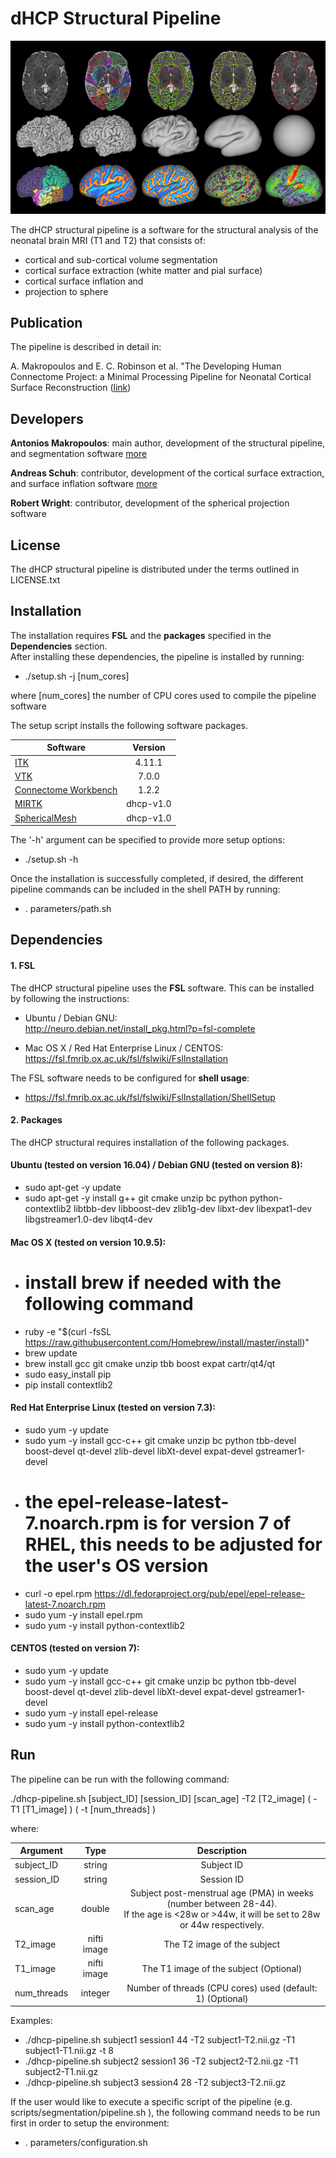 # dHCP Structural Pipeline

![pipeline image](structural_pipeline.png)

The dHCP structural pipeline is a software for the structural analysis of the neonatal brain MRI (T1 and T2) that consists of:<br>
* cortical and sub-cortical volume segmentation
* cortical surface extraction (white matter and pial surface)
* cortical surface inflation and 
* projection to sphere

## Publication
The pipeline is described in detail in:

A. Makropoulos and E. C. Robinson et al. "The Developing Human Connectome Project: a Minimal Processing Pipeline for Neonatal Cortical Surface Reconstruction (<a href="http://biorxiv.org/content/early/2017/04/07/125526">link</a>)

## Developers
<b>Antonios Makropoulos</b>: main author, development of the structural pipeline, and segmentation software <a href="http://antoniosmakropoulos.com">more</a>

<b>Andreas Schuh</b>: contributor, development of the cortical surface extraction, and surface inflation software <a href="http://andreasschuh.com">more</a>

<b>Robert Wright</b>: contributor, development of the spherical projection software

## License
The dHCP structural pipeline is distributed under the terms outlined in LICENSE.txt


## Installation
The installation requires <b>FSL</b> and the <b>packages</b> specified in the <b>Dependencies</b> section.<br>
After installing these dependencies, the pipeline is installed by running:
* ./setup.sh -j [num_cores] 

where [num_cores] the number of CPU cores used to compile the pipeline software 
<br>

The setup script installs the following software packages.
   
| Software        | Version           
| ------------- |:-------------:|
| <a href="https://github.com/InsightSoftwareConsortium/ITK">ITK</a>      | 4.11.1 
| <a href="https://github.com/Kitware/VTK">VTK</a>      | 7.0.0     
| <a href="https://github.com/Washington-University/workbench">Connectome Workbench</a>  | 1.2.2  
| <a href="https://github.com/BioMedIA/MIRTK">MIRTK</a>  | dhcp-v1.0
| <a href="https://gitlab.doc.ic.ac.uk/am411/SphericalMesh/">SphericalMesh</a>  | dhcp-v1.0

The '-h' argument can be specified to provide more setup options:
* ./setup.sh -h

Once the installation is successfully completed, if desired, the different pipeline commands can be included in the shell PATH by running:
* . parameters/path.sh

## Dependencies
#### 1. FSL
The dHCP structural pipeline uses the <b>FSL</b> software. This can be installed by following the instructions:

* Ubuntu / Debian GNU: <br />
  http://neuro.debian.net/install_pkg.html?p=fsl-complete

* Mac OS X / Red Hat Enterprise Linux / CENTOS: <br />
  https://fsl.fmrib.ox.ac.uk/fsl/fslwiki/FslInstallation

The FSL software needs to be configured for <b>shell usage</b>:
* https://fsl.fmrib.ox.ac.uk/fsl/fslwiki/FslInstallation/ShellSetup

#### 2. Packages
The dHCP structural requires installation of the following packages.
#### Ubuntu (tested on version 16.04) / Debian GNU (tested on version 8):
* sudo apt-get -y update
* sudo apt-get -y install g++ git cmake unzip bc python python-contextlib2 libtbb-dev libboost-dev zlib1g-dev libxt-dev libexpat1-dev libgstreamer1.0-dev libqt4-dev

#### Mac OS X (tested on version 10.9.5):
* # install brew if needed with the following command
* ruby -e "$(curl -fsSL https://raw.githubusercontent.com/Homebrew/install/master/install)"
* brew update
* brew install gcc git cmake unzip tbb boost expat cartr/qt4/qt
* sudo easy_install pip
* pip install contextlib2

#### Red Hat Enterprise Linux (tested on version 7.3):
* sudo yum -y update
* sudo yum -y install gcc-c++ git cmake unzip bc python tbb-devel boost-devel qt-devel zlib-devel libXt-devel expat-devel gstreamer1-devel
* # the epel-release-latest-7.noarch.rpm is for version 7 of RHEL, this needs to be adjusted for the user's OS version
* curl -o epel.rpm https://dl.fedoraproject.org/pub/epel/epel-release-latest-7.noarch.rpm
* sudo yum -y install epel.rpm
* sudo yum -y install python-contextlib2

#### CENTOS (tested on version 7):
* sudo yum -y update
* sudo yum -y install gcc-c++ git cmake unzip bc python tbb-devel boost-devel qt-devel zlib-devel libXt-devel expat-devel gstreamer1-devel 
* sudo yum -y install epel-release
* sudo yum -y install python-contextlib2



## Run

The pipeline can be run with the following command:

./dhcp-pipeline.sh [subject_ID] [session_ID] [scan_age] -T2 [T2_image] \( -T1 [T1_image] \) \( -t [num_threads] \)

where:

| Argument        | Type      | Description     
| ------------- |:-------------:| :-------------:|
| subject_ID| string | Subject ID
| session_ID| string | Session ID
| scan_age| double |Subject post-menstrual age (PMA) in weeks (number between 28-44). <br>If the age is <28w or >44w, it will be set to 28w or 44w respectively.
| T2_image| nifti image | The T2 image of the subject
| T1_image| nifti image |The T1 image of the subject (Optional)
| num_threads| integer |Number of threads (CPU cores) used (default: 1) (Optional)

Examples:
* ./dhcp-pipeline.sh subject1 session1 44 -T2 subject1-T2.nii.gz -T1 subject1-T1.nii.gz -t 8
* ./dhcp-pipeline.sh subject2 session1 36 -T2 subject2-T2.nii.gz -T1 subject2-T1.nii.gz 
* ./dhcp-pipeline.sh subject3 session4 28 -T2 subject3-T2.nii.gz 

If the user would like to execute a specific script of the pipeline (e.g. scripts/segmentation/pipeline.sh ), the following command needs to be run first in order to setup the environment:
* . parameters/configuration.sh
